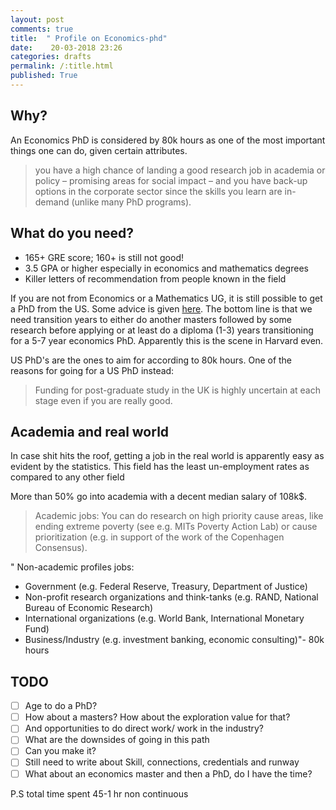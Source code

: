 ```yaml
---
layout: post
comments: true
title:  " Profile on Economics-phd"
date:    20-03-2018 23:26
categories: drafts
permalink: /:title.html
published: True
---
```


## Why? 

An Economics PhD is considered by 80k hours as one of the most
important things one can do, given certain attributes.

>you have a high chance of landing a good research job in academia or
>policy – promising areas for social impact – and you have back-up
>options in the corporate sector since the skills you learn are
>in-demand (unlike many PhD programs).

## What do you need?

- 165+ GRE score; 160+ is still not good!
- 3.5 GPA or higher especially in economics and mathematics degrees
- Killer letters of recommendation from people known in the field

If you are not from Economics or a Mathematics UG, it is still
possible to get a PhD from the US. Some advice is given [here](https://80000hours.org/2015/06/advice-on-entering-a-us-economics-phd-from-the-uk-with-a-non-quantitative-background/). The
bottom line is that we need transition years to either do another
masters followed by some research before applying or at least do a
diploma (1-3) years transitioning for a 5-7 year economics
PhD. Apparently this is the scene in Harvard even.

US PhD's are the ones to aim for according to 80k hours. One of the
reasons for going for a US PhD instead:

>Funding for post-graduate study in the UK is highly uncertain at each
>stage even if you are really good.


## Academia and real world

In case shit hits the roof, getting a job in the real world is
apparently easy as evident by the statistics. This field has the least
un-employment rates as compared to any other field

More than 50% go into academia with a decent median salary of 108k$.
>Academic jobs: 
>You can do research on high priority cause areas, like ending extreme
>poverty (see e.g. MITs Poverty Action Lab) or cause prioritization
>(e.g. in support of the work of the Copenhagen Consensus).

" Non-academic profiles jobs: 
- Government (e.g. Federal Reserve, Treasury, Department of Justice)
- Non-profit research organizations and think-tanks (e.g. RAND, National Bureau of Economic Research)
- International organizations (e.g. World Bank, International Monetary Fund)
- Business/Industry (e.g. investment banking, economic consulting)"-
  80k hours


## TODO 

   * [ ] Age to do a PhD?
   * [ ] How about a masters? How about the exploration value for
         that?
   * [ ] And opportunities to do direct work/ work in the industry?
   * [ ] What are the downsides of going in this path
   * [ ] Can you make it?
   * [ ]  Still need to write about Skill, connections, credentials
          and runway
   * [ ] What about an economics master and then a PhD, do I have the time? 

P.S total time spent 45-1 hr non continuous
